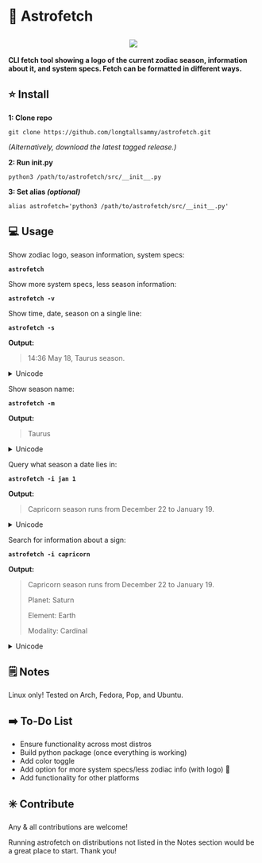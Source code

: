 <h1>🔮 Astrofetch</h1>
<h2 align=center>
  <img src="https://github.com/longtallsammy/astrofetch/assets/66911338/70f3813b-f371-4203-88c6-df621cf66431">
</h2>
<p><b>CLI fetch tool showing a logo of the current zodiac season, information about it, and system specs. Fetch can be formatted in different ways.</b></p>
<h2>⭐ Install</h2>
<p><b>1: Clone repo</b>
  
    git clone https://github.com/longtallsammy/astrofetch.git
<p><i>(Alternatively, download the latest tagged release.)</i></p>
<b>2: Run init.py</b>

    python3 /path/to/astrofetch/src/__init__.py
<b>3: Set alias *(optional)*</b>
    
    alias astrofetch='python3 /path/to/astrofetch/src/__init__.py'
</p>
<h2>💻 Usage</h2>
<p>Show zodiac logo, season information, system specs:
<b>
    
    astrofetch
  
</b>
</p>
<p>Show more system specs, less season information:
<b>
    
    astrofetch -v
  
</b>
</p>
<p>Show time, date, season on a single line:
<b>
    
    astrofetch -s
  
</b>
<b>Output:</b>
    
  >   14:36 May 18, Taurus season.
    
</p>
<details>
<summary>Unicode</summary>
  <p>
  <b>

    astrofetch -s -u
    
  </b>
  <b>Output:</b>

  >  14:36  ♉
    
  </p>
</details>

<p>Show season name:
<b>
    
    astrofetch -m
  
</b>
<b>Output:</b>
    
  >   Taurus
       
</p>
<details>
<summary>Unicode</summary>
  <p>
  <b>

    astrofetch -m -u
    
  </b>
  <b>Output:</b>

  >   ♉
    
  </p>
</details>
<p>Query what season a date lies in:
<b>
    
    astrofetch -i jan 1
  
</b>
<b>Output:</b>
    
   >  Capricorn season runs from December 22 to January 19.
    
</p>
<details>
<summary>Unicode</summary>
  <p>
  <b>

    astrofetch -i jan 1 -u
    
  </b>
  <b>Output:</b>

   >  ♑
    
  </p>
</details>
<p>Search for information about a sign:
 <b>

    astrofetch -i capricorn
    
 </b>
 <b>Output:</b>

   >  Capricorn season runs from December 22 to January 19.
   > 
   >  Planet: Saturn
   > 
   >  Element: Earth
   > 
   >  Modality: Cardinal
    
</p>
<details>
 <summary>Unicode</summary>  
  <p>
  <b>

    astrofetch -i capricorn -u
    
  </b>
  <b>Output:</b>
  
   >  ♑ Dec 22 -> Jan 19
  </p>
</details>
<h2>🗒️ Notes</h2>
<p>Linux only! Tested on Arch, Fedora, Pop, and Ubuntu.</p>
<h2>➡️ To-Do List</h2>
<p> 

  - Ensure functionality across most distros
  - Build python package (once everything is working)
  - Add color toggle
  - Add option for more system specs/less zodiac info (with logo) 📝
  - Add functionality for other platforms</p>
<h2>✳️ Contribute</h2>
<p>Any & all contributions are welcome!</p>
<p>Running astrofetch on distributions not listed in the Notes section would be a great place to start. Thank you!</p>
